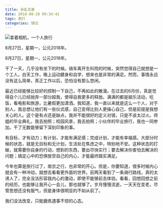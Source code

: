 ```yaml
---
title: 杂乱无章
date: 2018-08-28 09:34:41
tags: 旅行
categories: 随记
---
```




![拿着相机，一个人旅行](https://upload-images.jianshu.io/upload_images/3478485-14565c6637c4fa19.jpeg?imageMogr2/auto-orient/strip%7CimageView2/2/w/1240)

8月27日，星期一，公元2018年。

<!--less-->

8月27日，星期一，公元2018年。

干了一天，几乎没有坐下的时候。骑车离开生科院的时候，突然觉得自己就想是一个工人，白天工作，晚上运动健身和自学，想来也是非常的满足。然而，事情永远没有这么简单，真正工作以后，恐怕没有那么悠闲。

最近已经能够比较好的控制一下自己，不再如此的散漫。在过去的6月份，真是觉得自个儿已经抛弃一部分超我，使得自我更多的释放。满满的都是娱乐活动，吃饭，看电影和旅游，比暑假更加潇洒。我知道，我一直以来就是这么一个人，对于别人，我总想让他们有一些仪式感，自己变得比别人更操心自己，但是前提是我想关心的人。这个是有点还是缺点，我并不能很好的定义对错，只是不该太过火。师姐的毕业典礼，我去拍照；校园风景，我去拍照；小伙伴的毕业旅行，我也一同参加。干了无数能够留下深刻印象的事。

有目标，才有动力；有计划，才能有满足感；完成计划，才能有幸福感。大部分时候的状态，就是无目标和无计划，生活处在焦虑之中，特别地不安。这种状态的打破，就需要你自身的行动，想到的东西，要出尽快实行；要去解决你害怕去解决的问题；搞定心中的恐惧放空自己的内心，才能最终踏实满足。

今年也算是旅行过了，南京之行，也非常的开心。但是，你要知道，很多时候内心就会有一种冲动，就想去看看更外面的世界。前两天看到了一条骑行路线，真的太诱人了，完全没法形容我内心的激动，即使不能够前去体验。看看，回想回想之前的经历，也能够让我开心一会儿，那也就够了。岁月慢慢流逝，一天天在变老，尽管思想还没有服气，但是身体很明显的不如从前了。

我们没法改变，只能磨炼遇事不惊的心态。